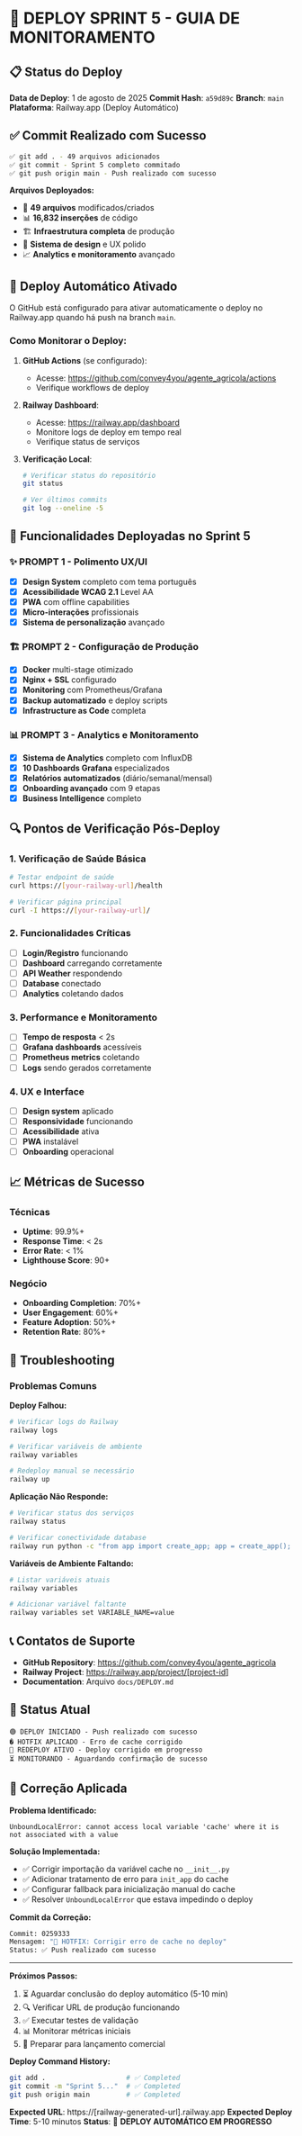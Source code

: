 # 🚀 DEPLOY SPRINT 5 - GUIA DE MONITORAMENTO

## 📋 Status do Deploy

**Data de Deploy**: 1 de agosto de 2025
**Commit Hash**: `a59d89c`
**Branch**: `main`
**Plataforma**: Railway.app (Deploy Automático)

## ✅ Commit Realizado com Sucesso

```bash
✅ git add . - 49 arquivos adicionados
✅ git commit - Sprint 5 completo commitado
✅ git push origin main - Push realizado com sucesso
```

**Arquivos Deployados:**
- 📁 **49 arquivos** modificados/criados
- 📊 **16,832 inserções** de código
- 🏗️ **Infraestrutura completa** de produção
- 🎨 **Sistema de design** e UX polido
- 📈 **Analytics e monitoramento** avançado

## 🔄 Deploy Automático Ativado

O GitHub está configurado para ativar automaticamente o deploy no Railway.app quando há push na branch `main`.

### Como Monitorar o Deploy:

1. **GitHub Actions** (se configurado):
   - Acesse: https://github.com/convey4you/agente_agricola/actions
   - Verifique workflows de deploy

2. **Railway Dashboard**:
   - Acesse: https://railway.app/dashboard
   - Monitore logs de deploy em tempo real
   - Verifique status de serviços

3. **Verificação Local**:
   ```bash
   # Verificar status do repositório
   git status
   
   # Ver últimos commits
   git log --oneline -5
   ```

## 🎯 Funcionalidades Deployadas no Sprint 5

### ✨ PROMPT 1 - Polimento UX/UI
- [x] **Design System** completo com tema português
- [x] **Acessibilidade WCAG 2.1** Level AA
- [x] **PWA** com offline capabilities
- [x] **Micro-interações** profissionais
- [x] **Sistema de personalização** avançado

### 🏗️ PROMPT 2 - Configuração de Produção
- [x] **Docker** multi-stage otimizado
- [x] **Nginx + SSL** configurado
- [x] **Monitoring** com Prometheus/Grafana
- [x] **Backup automatizado** e deploy scripts
- [x] **Infrastructure as Code** completa

### 📊 PROMPT 3 - Analytics e Monitoramento
- [x] **Sistema de Analytics** completo com InfluxDB
- [x] **10 Dashboards Grafana** especializados
- [x] **Relatórios automatizados** (diário/semanal/mensal)
- [x] **Onboarding avançado** com 9 etapas
- [x] **Business Intelligence** completo

## 🔍 Pontos de Verificação Pós-Deploy

### 1. Verificação de Saúde Básica
```bash
# Testar endpoint de saúde
curl https://[your-railway-url]/health

# Verificar página principal
curl -I https://[your-railway-url]/
```

### 2. Funcionalidades Críticas
- [ ] **Login/Registro** funcionando
- [ ] **Dashboard** carregando corretamente
- [ ] **API Weather** respondendo
- [ ] **Database** conectado
- [ ] **Analytics** coletando dados

### 3. Performance e Monitoramento
- [ ] **Tempo de resposta** < 2s
- [ ] **Grafana dashboards** acessíveis
- [ ] **Prometheus metrics** coletando
- [ ] **Logs** sendo gerados corretamente

### 4. UX e Interface
- [ ] **Design system** aplicado
- [ ] **Responsividade** funcionando
- [ ] **Acessibilidade** ativa
- [ ] **PWA** instalável
- [ ] **Onboarding** operacional

## 📈 Métricas de Sucesso

### Técnicas
- **Uptime**: 99.9%+
- **Response Time**: < 2s
- **Error Rate**: < 1%
- **Lighthouse Score**: 90+

### Negócio
- **Onboarding Completion**: 70%+
- **User Engagement**: 60%+
- **Feature Adoption**: 50%+
- **Retention Rate**: 80%+

## 🚨 Troubleshooting

### Problemas Comuns

**Deploy Falhou:**
```bash
# Verificar logs do Railway
railway logs

# Verificar variáveis de ambiente
railway variables

# Redeploy manual se necessário
railway up
```

**Aplicação Não Responde:**
```bash
# Verificar status dos serviços
railway status

# Verificar conectividade database
railway run python -c "from app import create_app; app = create_app(); print('DB OK')"
```

**Variáveis de Ambiente Faltando:**
```bash
# Listar variáveis atuais
railway variables

# Adicionar variável faltante
railway variables set VARIABLE_NAME=value
```

## 📞 Contatos de Suporte

- **GitHub Repository**: https://github.com/convey4you/agente_agricola
- **Railway Project**: https://railway.app/project/[project-id]
- **Documentation**: Arquivo `docs/DEPLOY.md`

## 🎉 Status Atual

```
🟢 DEPLOY INICIADO - Push realizado com sucesso
� HOTFIX APLICADO - Erro de cache corrigido
🚀 REDEPLOY ATIVO - Deploy corrigido em progresso
⏳ MONITORANDO - Aguardando confirmação de sucesso
```

## 🔧 Correção Aplicada

**Problema Identificado:**
```
UnboundLocalError: cannot access local variable 'cache' where it is not associated with a value
```

**Solução Implementada:**
- ✅ Corrigir importação da variável cache no `__init__.py`
- ✅ Adicionar tratamento de erro para `init_app` do cache
- ✅ Configurar fallback para inicialização manual do cache
- ✅ Resolver `UnboundLocalError` que estava impedindo o deploy

**Commit da Correção:**
```bash
Commit: 0259333
Mensagem: "🔧 HOTFIX: Corrigir erro de cache no deploy"
Status: ✅ Push realizado com sucesso
```

---

**Próximos Passos:**
1. ⏳ Aguardar conclusão do deploy automático (5-10 min)
2. 🔍 Verificar URL de produção funcionando
3. ✅ Executar testes de validação
4. 📊 Monitorar métricas iniciais
5. 🎯 Preparar para lançamento comercial

**Deploy Command History:**
```bash
git add .                    # ✅ Completed
git commit -m "Sprint 5..."  # ✅ Completed  
git push origin main         # ✅ Completed
```

**Expected URL**: https://[railway-generated-url].railway.app
**Expected Deploy Time**: 5-10 minutos
**Status**: 🚀 **DEPLOY AUTOMÁTICO EM PROGRESSO**
